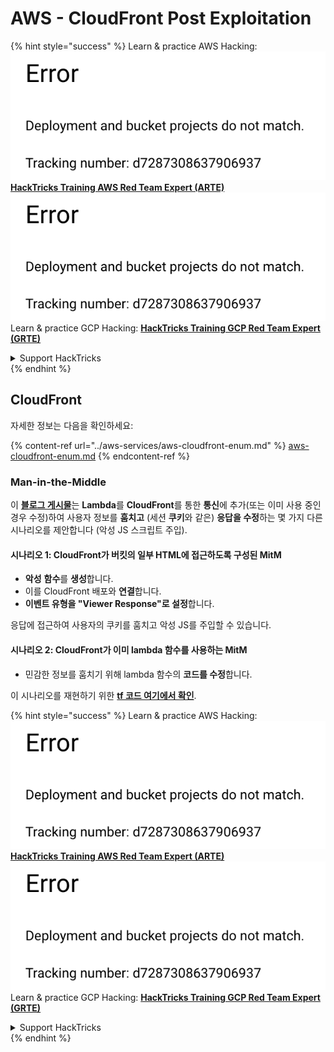 # AWS - CloudFront Post Exploitation

{% hint style="success" %}
Learn & practice AWS Hacking:<img src="../../../.gitbook/assets/image (1) (1).png" alt="" data-size="line">[**HackTricks Training AWS Red Team Expert (ARTE)**](https://training.hacktricks.xyz/courses/arte)<img src="../../../.gitbook/assets/image (1) (1).png" alt="" data-size="line">\
Learn & practice GCP Hacking: <img src="../../../.gitbook/assets/image (2).png" alt="" data-size="line">[**HackTricks Training GCP Red Team Expert (GRTE)**<img src="../../../.gitbook/assets/image (2).png" alt="" data-size="line">](https://training.hacktricks.xyz/courses/grte)

<details>

<summary>Support HackTricks</summary>

* Check the [**subscription plans**](https://github.com/sponsors/carlospolop)!
* **Join the** 💬 [**Discord group**](https://discord.gg/hRep4RUj7f) or the [**telegram group**](https://t.me/peass) or **follow** us on **Twitter** 🐦 [**@hacktricks\_live**](https://twitter.com/hacktricks\_live)**.**
* **Share hacking tricks by submitting PRs to the** [**HackTricks**](https://github.com/carlospolop/hacktricks) and [**HackTricks Cloud**](https://github.com/carlospolop/hacktricks-cloud) github repos.

</details>
{% endhint %}

## CloudFront

자세한 정보는 다음을 확인하세요:

{% content-ref url="../aws-services/aws-cloudfront-enum.md" %}
[aws-cloudfront-enum.md](../aws-services/aws-cloudfront-enum.md)
{% endcontent-ref %}

### Man-in-the-Middle

이 [**블로그 게시물**](https://medium.com/@adan.alvarez/how-attackers-can-misuse-aws-cloudfront-access-to-make-it-rain-cookies-acf9ce87541c)는 **Lambda**를 **CloudFront**를 통한 **통신**에 추가(또는 이미 사용 중인 경우 수정)하여 사용자 정보를 **훔치고** (세션 **쿠키**와 같은) **응답을 수정**하는 몇 가지 다른 시나리오를 제안합니다 (악성 JS 스크립트 주입).

#### 시나리오 1: CloudFront가 버킷의 일부 HTML에 접근하도록 구성된 MitM

* **악성** **함수**를 **생성**합니다.
* 이를 CloudFront 배포와 **연결**합니다.
* **이벤트 유형을 "Viewer Response"로 설정**합니다.

응답에 접근하여 사용자의 쿠키를 훔치고 악성 JS를 주입할 수 있습니다.

#### 시나리오 2: CloudFront가 이미 lambda 함수를 사용하는 MitM

* 민감한 정보를 훔치기 위해 lambda 함수의 **코드를 수정**합니다.

이 시나리오를 재현하기 위한 [**tf 코드 여기에서 확인**](https://github.com/adanalvarez/AWS-Attack-Scenarios/tree/main).

{% hint style="success" %}
Learn & practice AWS Hacking:<img src="../../../.gitbook/assets/image (1) (1).png" alt="" data-size="line">[**HackTricks Training AWS Red Team Expert (ARTE)**](https://training.hacktricks.xyz/courses/arte)<img src="../../../.gitbook/assets/image (1) (1).png" alt="" data-size="line">\
Learn & practice GCP Hacking: <img src="../../../.gitbook/assets/image (2).png" alt="" data-size="line">[**HackTricks Training GCP Red Team Expert (GRTE)**<img src="../../../.gitbook/assets/image (2).png" alt="" data-size="line">](https://training.hacktricks.xyz/courses/grte)

<details>

<summary>Support HackTricks</summary>

* Check the [**subscription plans**](https://github.com/sponsors/carlospolop)!
* **Join the** 💬 [**Discord group**](https://discord.gg/hRep4RUj7f) or the [**telegram group**](https://t.me/peass) or **follow** us on **Twitter** 🐦 [**@hacktricks\_live**](https://twitter.com/hacktricks\_live)**.**
* **Share hacking tricks by submitting PRs to the** [**HackTricks**](https://github.com/carlospolop/hacktricks) and [**HackTricks Cloud**](https://github.com/carlospolop/hacktricks-cloud) github repos.

</details>
{% endhint %}
